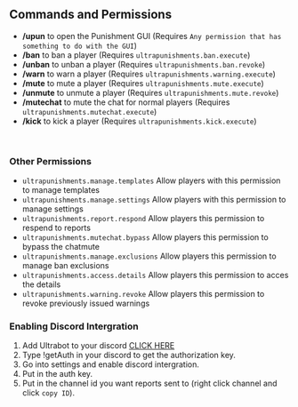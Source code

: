 ## Commands and Permissions


* **/upun** to open the Punishment GUI
  (Requires ``Any permission that has something to do with the GUI``)
* **/ban** to ban a player
  (Requires ``ultrapunishments.ban.execute``)
* **/unban** to unban a player
  (Requires ``ultrapunishments.ban.revoke``)
* **/warn** to warn a player
  (Requires ``ultrapunishments.warning.execute``)
* **/mute** to mute a player
  (Requires ``ultrapunishments.mute.execute``)
* **/unmute** to unmute a player
  (Requires ``ultrapunishments.mute.revoke``)
* **/mutechat** to mute the chat for normal players
  (Requires ``ultrapunishments.mutechat.execute``)
* **/kick** to kick a player
  (Requires ``ultrapunishments.kick.execute``)
<br />

### Other Permissions
* ``ultrapunishments.manage.templates``
  Allow players with this permission to manage templates
* ``ultrapunishments.manage.settings``
  Allow players with this permission to manage settings
* ``ultrapunishments.report.respond``
  Allow players this permission to respend to reports 
* ``ultrapunishments.mutechat.bypass``
  Allow players this permission to bypass the chatmute
* ``ultrapunishments.manage.exclusions``
  Allow players this permission to manage ban exclusions
* ``ultrapunishments.access.details``
  Allow players this permission to acces the details
* ``ultrapunishments.warning.revoke``
  Allow players this permission to revoke previously issued warnings

### Enabling Discord Intergration
1. Add Ultrabot to your discord [CLICK HERE](https://discordapp.com/oauth2/authorize?client_id=813163695881846845&scope=bot&permissions=%60)
2. Type !getAuth in your discord to get the authorization key.
3. Go into settings and enable discord intergration.
4. Put in the auth key.
5. Put in the channel id you want reports sent to (right click channel and click ``copy ID``).
<br />


